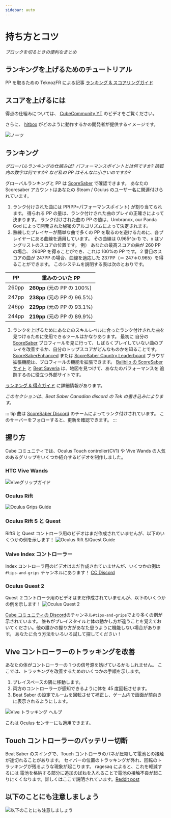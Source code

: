 ```yaml
---
sidebar: auto
---
```


# 持ち方とコツ

_ブロックを切るときの便利なまとめ_

## ランキングを上げるためのチュートリアル

PP を取るための TeknozFR による記事 [ランキング & スコアリングガイド](./ranking-guide.md)

## スコアを上げるには

得点の仕組みについては、 [CubeCommunity YT](https://www.youtube.com/channel/UCdG9zS8jVcQIKl7plwWXUkg) のビデオをご覧ください。

<YouTube url='https://www.youtube.com/watch?v=rVbXCGddspA' />

さらに、 [hitbox](https://twitter.com/Split82/status/979365834324889600) がどのように動作するかの開発者が提供するイメージです。

![ノーツ](/.assets/images/mapping/hitbox-from-split.jpg)

## ランキング

_グローバルランキングの仕組みは? パフォーマンスポイントとは何ですか? 括弧内の数字は何ですか? なぜ私の PP はそんなに小さいのですか?_

グローバルランキングと PP は [ScoreSaber](https://scoresaber.com/global) で確認できます。 あなたの Scoresaber アカウントはあなたの Steam / Oculus のユーザー名に関連付けられています。

1. ランク付けされた曲には PP(PP=パフォーマンスポイント) が割り当てられます。 得られる PP の量は、ランク付けされた曲のプレイの正確さによって決まります。 ランク付けされた曲の PP の値は、Umbranox, our Panda God によって開発された秘密のアルゴリズムによって決定されます。
2. 熟練したプレイヤーが簡単な曲で多くの PP を取るのを避けるために、各プレイヤーにある曲線を適用しています。 その曲線は 0.965^(x-1) で、x はソングリストのスコアの位置です。 例） あなたの最高スコアの曲が 260 PP の場合、 260PP を得ることができ、これは 100%の PP です。 2 番目のスコアの曲が 247PP の場合、曲線を適応した 237PP（＝ 247＊0.965）を得ることができます。 このシステムを説明する表は次のとおりです。

| PP    | 重みのついた PP              |
| ----- | ---------------------------- |
| 260pp | **260pp** (元の PP の 100%)  |
| 247pp | **238pp** (元の PP の 96.5%) |
| 246pp | **229pp** (元の PP の 93.1%) |
| 244pp | **219pp** (元の PP の 89.9%) |

3. ランクを上げるためにあなたのスキルレベルに合ったランク付けされた曲を見つけるために使用できるツールはかなりあります。 最初に 自分の [ScoreSaber](https://scoresaber.com/global) プロフィールを見に行って、しばらくプレイしていない曲のプレイを改善するか、自分のトップスコアがどんなものかを知ることです。 [ScoreSaberEnhanced](https://github.com/Splamy/ScoreSaberEnhanced#readme) または [ScoreSaber Country Leaderboard](https://github.com/motzel/ScoreSaberCountryLeaderboard#readme) ブラウザ拡張機能は、プロフィールの機能を拡張できます。 [Balibilo の ScoreSaber サイト](https://scoresaber.balibalo.xyz/peepee) と [Beat Saveria](https://beat-savior.herokuapp.com/) は、地図を見つけて、あなたのパフォーマンスを 追跡するのに役立つ外部サイトです。

[ランキング & 得点ガイド](./ranking-guide.md) に詳細情報があります。

_このセクションは、Beat Saber Canadian discord の Tek の書き込みによります。_

::: tip
曲は [ScoreSaber Discord](https://discord.gg/WpuDMwU) のチームによってランク付けされています。 このサーバーをフォローすると、更新を確認できます。
:::

## 握り方

Cube コミュニティでは、Oculus Touch controller(CV1) や Vive Wands の人気のあるグリップをいくつか紹介するビデオを制作しました。

### HTC Vive Wands

<YouTube url='https://www.youtube.com/watch?v=G7x_wb7RrgU' />

![Viveグリップガイド](/.assets/images/grips-and-tricks/vive-grips-guide.jpg)

### Oculus Rift

<YouTube url='https://www.youtube.com/watch?v=XFt90q69aEA' />

![Oculus Grips Guide](/.assets/images/grips-and-tricks/oculus-grips-guide.jpg)

### Oculus Rift S と Quest

RiftS と Quest コントローラ用のビデオはまだ作成されていませんが、以下のいくつかの例を示します！ ![Oculus Rift S/Quest Guide](/.assets/images/grips-and-tricks/touch2-grips.jpg)

### Valve Index コントローラー

Index コントローラ用のビデオはまだ作成されていませんが、いくつかの例は `#tips-and-grips` チャンネルにあります！ [CC Discord](https://discord.gg/dwe8mbC)

### Oculus Quest 2

Quest ２コントローラ用のビデオはまだ作成されていませんが、以下のいくつかの例を示します！ ![Oculus Quest 2](/.assets/images/grips-and-tricks/touch3-grips.jpg)

[Cube コミュニティの Discord](https://discord.gg/dwe8mbC)のチャンネル`#tips-and-grips`でより多くの例が示されています。 誰もがプレイスタイルと体の動かし方が違うことを覚えておいてください。他の誰かの握り方があなた思うように機能しない場合があります。 あなたに合う方法をいろいろ試して探してください！

## Vive コントローラーのトラッキングを改善

あなたの体がコントローラーの 1 つの信号源を妨げているかもしれません。 ここでは、トラッキングを改善するためのいくつかの手順を示します。

1. プレイスペースの隅に移動します。
2. 両方のコントローラーが感知できるように体を 45 度回転させます。
3. Beat Saber の設定でルームを回転させて補正し、ゲーム内で画面が前向きに表示されるようにします。

![Vive トラッキング ヘルプ](/.assets/images/grips-and-tricks/vive-tracking-help.gif)

これは Oculus センサーにも適用できます。

## Touch コントローラーのバッテリー切断

Beat Saber のスイングで、Touch コントローラのバネが圧縮して電池との接触が途切れることがあります。 セイバーの位置のトラッキングが外れ、回転のトラッキングが残るような現象が起こります。 ragesaq によると、これを軽減するには 電池を格納する部分に追加のばねを入れることで電池の接触不良が起こりにくくなります。詳しくはここで説明されています。[Reddit post](https://www.reddit.com/r/oculus/comments/a2h7o4/psa_adding_an_additional_spring_to_the_battery/?st=JR9Q7OEZ&sh=a7a3d091)

## 以下のことにも注意しましょう

![以下のことにも注意しましょう](/.assets/images/grips-and-tricks/allow-adequate-room-around-you-during-game-play-put-on-27689465.png)

